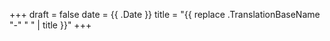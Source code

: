 +++
draft = false
date = {{ .Date }}
title = "{{ replace .TranslationBaseName "-" " " | title }}"
+++
